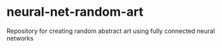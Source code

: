 # neural-net-random-art
Repository for creating random abstract art using fully connected neural networks
